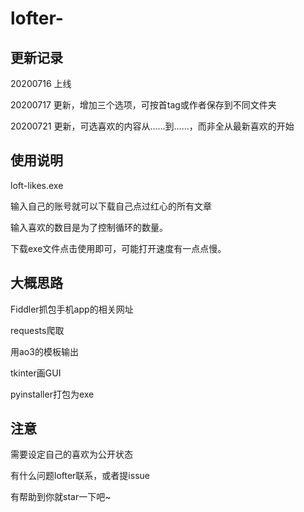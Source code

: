 # lofter-
## 更新记录

20200716 上线

20200717 更新，增加三个选项，可按首tag或作者保存到不同文件夹

20200721 更新，可选喜欢的内容从……到……，而非全从最新喜欢的开始

## 使用说明
loft-likes.exe 

输入自己的账号就可以下载自己点过红心的所有文章

输入喜欢的数目是为了控制循环的数量。

下载exe文件点击使用即可，可能打开速度有一点点慢。



## 大概思路

Fiddler抓包手机app的相关网址

requests爬取

用ao3的模板输出

tkinter画GUI

pyinstaller打包为exe

## 注意
需要设定自己的喜欢为公开状态

有什么问题lofter联系，或者提issue

有帮助到你就star一下吧~
